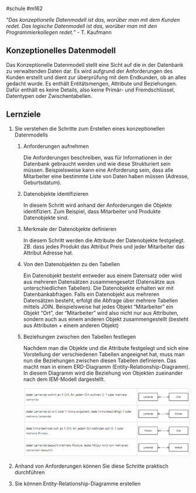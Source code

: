 #schule 
#m162

“*Das konzeptionelle Datenmodell ist das, worüber man mit dem Kunden redet. Das logische Datenmodell ist das, worüber man mit den Programmierkollegen redet.*” - T. Kaufmann

## Konzeptionelles Datenmodell

Das Konzeptionelle Datenmodell stellt eine Sicht auf die in der Datenbank zu verwaltenden Daten dar. Es wird aufgrund der Anforderungen des Kunden erstellt und dient zur überprüfung mit dem Endkunden, ob an alles gedacht wurde. Es enthält Entitätsmengen, Attribute und Beziehungen. Dafür enthält es keine Details, also keine Primär- und Fremdschlüssel, Datentypen oder Zwischentabellen.

## Lernziele

1. Sie verstehen die Schritte zum Erstellen eines konzeptionellen Datenmodells
    1. Anforderungen aufnehmen
        
        Die Anforderungen beschreiben, was für Informationen in der Datenbank gebraucht werden und wie diese Strukturiert sein müssen. Beispielsweise kann eine Anforderung sein, dass alle Mitarbeiter eine bestimmte Liste von Daten haben müssen (Adresse, Geburtsdatum).
        
    2. Datenobjekte identifizieren
        
        In diesem Schritt wird anhand der Anforderungen die Objekte identifiziert. Zum Beispiel, dass Mitarbeiter und Produkte Datenobjekte sind.
        
    3. Merkmale der Datenobjekte definieren
        
        In diesem Schritt werden die Attribute der Datenobjekte festgelegt. ZB. dass jedes Produkt das Attribut Preis und jeder Mitarbeiter das Attribut Adresse hat.
        
    4. Von den Datenobjekten zu den Tabellen
        
        Ein Datenobjekt besteht entweder aus einem Datensatz oder wird aus mehreren Datensätzen zusammengesetzt (Datensätze aus unterschiedlichen Tabellen). Die 
        Datenobjekte erhalten wir mit Datenbankabfragen. Falls ein Datenobjekt 
        aus mehreren Datensätzen besteht, erfolgt die Abfrage über mehrere 
        Tabellen mittels JOIN. Beispielsweise hat jedes Objekt “Mitarbeiter” ein Objekt “Ort”, der “Mitarbeiter” wird also nicht nur aus Attributen, sondern auch aus einem anderen Objekt zusammengestellt (besteht aus Attributen + einem anderen Objekt)
        
    5. Beziehungen zwischen den Tabellen festlegen
        
        Nachdem man die Objekte und die Attribute festgelegt und sich eine Vorstellung der verschiedenen Tabellen angeeignet hat, muss man nun die Beziehungen zwischen diesen Tabellen definieren. Das macht man in einem ERD-Diagramm (Entity-Relationship-Diagramm). In diesem Diagramm wird die Beziehung von Objekten zueinander nach dem IEM-Modell dargestellt.
        
        ![Untitled](Schulmodule/M162%20-%20Datenbanken/Fotos%20&%20PDFs/Untitled%201.png)
        
2. Anhand von Anforderungen können Sie diese Schritte praktisch durchführen
3. Sie können Entity-Relationship-Diagramme erstellen